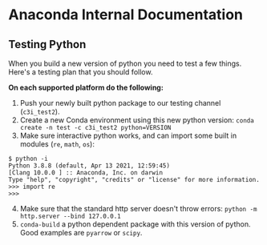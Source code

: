 # Anaconda Internal Documentation

## Testing Python

When you build a new version of python you need to test a few things. Here's a testing
plan that you should follow.

**On each supported platform do the following:**

1. Push your newly built python package to our testing channel (`c3i_test2`).
2. Create a new Conda environment using this new python version: `conda create -n test -c c3i_test2 python=VERSION`
3. Make sure interactive python works, and can import some built in modules (`re`, `math`, `os`):
```
$ python -i
Python 3.8.8 (default, Apr 13 2021, 12:59:45)
[Clang 10.0.0 ] :: Anaconda, Inc. on darwin
Type "help", "copyright", "credits" or "license" for more information.
>>> import re
>>>
```
4. Make sure that the standard http server doesn't throw errors: `python -m http.server --bind 127.0.0.1`
5. `conda-build` a python dependent package with this version of python. Good examples are `pyarrow` or `scipy`.
